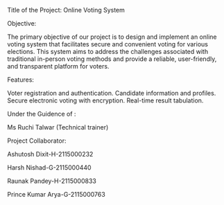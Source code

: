 Title of the Project: 
Online Voting System 


Objective: 

The primary objective of our project is to design and implement an online voting system that facilitates 
secure and convenient voting for various elections. This system aims to address the challenges 
associated with traditional in-person voting methods and provide a reliable, user-friendly, and 
transparent platform for voters. 

Features: 

Voter registration and authentication. 
Candidate information and profiles. 
Secure electronic voting with encryption. 
Real-time result tabulation.

Under the Guidence of :

Ms Ruchi Talwar (Technical trainer)

Project Collaborator:

Ashutosh Dixit-H-2115000232

Harsh Nishad-G-2115000440 

Raunak Pandey-H-2115000833 

Prince Kumar Arya-G-2115000763





